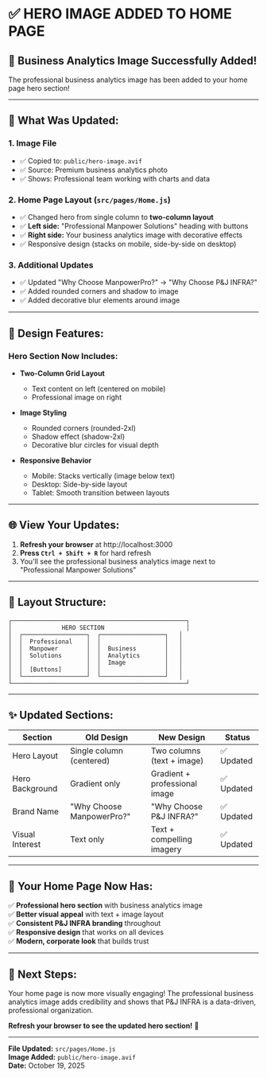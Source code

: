 # ✅ HERO IMAGE ADDED TO HOME PAGE

## 🎉 Business Analytics Image Successfully Added!

The professional business analytics image has been added to your home page hero section!

---

## 📍 **What Was Updated:**

### 1. **Image File**
- ✅ Copied to: `public/hero-image.avif`
- ✅ Source: Premium business analytics photo
- ✅ Shows: Professional team working with charts and data

### 2. **Home Page Layout** (`src/pages/Home.js`)
- ✅ Changed hero from single column to **two-column layout**
- ✅ **Left side:** "Professional Manpower Solutions" heading with buttons
- ✅ **Right side:** Your business analytics image with decorative effects
- ✅ Responsive design (stacks on mobile, side-by-side on desktop)

### 3. **Additional Updates**
- ✅ Updated "Why Choose ManpowerPro?" → "Why Choose P&J INFRA?"
- ✅ Added rounded corners and shadow to image
- ✅ Added decorative blur elements around image

---

## 🎨 **Design Features:**

### Hero Section Now Includes:
- **Two-Column Grid Layout**
  - Text content on left (centered on mobile)
  - Professional image on right
  
- **Image Styling**
  - Rounded corners (rounded-2xl)
  - Shadow effect (shadow-2xl)
  - Decorative blur circles for visual depth
  
- **Responsive Behavior**
  - Mobile: Stacks vertically (image below text)
  - Desktop: Side-by-side layout
  - Tablet: Smooth transition between layouts

---

## 🌐 **View Your Updates:**

1. **Refresh your browser** at http://localhost:3000
2. **Press `Ctrl + Shift + R`** for hard refresh
3. You'll see the professional business analytics image next to "Professional Manpower Solutions"

---

## 📐 **Layout Structure:**

```
┌─────────────────────────────────────────────────┐
│              HERO SECTION                       │
│  ┌──────────────────┐  ┌──────────────────┐   │
│  │  Professional    │  │                  │   │
│  │  Manpower        │  │  Business        │   │
│  │  Solutions       │  │  Analytics       │   │
│  │                  │  │  Image           │   │
│  │  [Buttons]       │  │                  │   │
│  └──────────────────┘  └──────────────────┘   │
└─────────────────────────────────────────────────┘
```

---

## ✨ **Updated Sections:**

| Section | Old Design | New Design | Status |
|---------|-----------|------------|--------|
| Hero Layout | Single column (centered) | Two columns (text + image) | ✅ Updated |
| Hero Background | Gradient only | Gradient + professional image | ✅ Updated |
| Brand Name | "Why Choose ManpowerPro?" | "Why Choose P&J INFRA?" | ✅ Updated |
| Visual Interest | Text only | Text + compelling imagery | ✅ Updated |

---

## 🎊 **Your Home Page Now Has:**

✅ **Professional hero section** with business analytics image  
✅ **Better visual appeal** with text + image layout  
✅ **Consistent P&J INFRA branding** throughout  
✅ **Responsive design** that works on all devices  
✅ **Modern, corporate look** that builds trust  

---

## 🚀 **Next Steps:**

Your home page is now more visually engaging! The professional business analytics image adds credibility and shows that P&J INFRA is a data-driven, professional organization.

**Refresh your browser to see the updated hero section!** 🎉

---

**File Updated:** `src/pages/Home.js`  
**Image Added:** `public/hero-image.avif`  
**Date:** October 19, 2025
